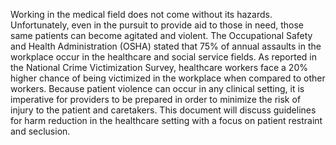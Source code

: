 Working in the medical field does not come without its hazards. Unfortunately, even in the pursuit to provide aid to those in need, those same patients can become agitated and violent. The Occupational Safety and Health Administration (OSHA) stated that 75% of annual assaults in the workplace occur in the healthcare and social service fields. As reported in the National Crime Victimization Survey, healthcare workers face a 20% higher chance of being victimized in the workplace when compared to other workers. Because patient violence can occur in any clinical setting, it is imperative for providers to be prepared in order to minimize the risk of injury to the patient and caretakers. This document will discuss guidelines for harm reduction in the healthcare setting with a focus on patient restraint and seclusion.